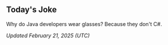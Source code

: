 ## Today's Joke
Why do Java developers wear glasses? Because they don't C#.

*Updated February 21, 2025 (UTC)*
